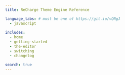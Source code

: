 ```yaml
---
title: ReCharge Theme Engine Reference

language_tabs: # must be one of https://git.io/vQNgJ
  - javascript
  
includes:
  - home
  - getting-started
  - the-editor
  - switching
  - changelog

search: true
---
```

